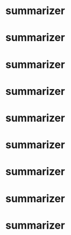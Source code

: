 # summarizer
# summarizer
# summarizer
# summarizer
# summarizer
# summarizer
# summarizer
# summarizer
# summarizer
